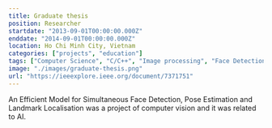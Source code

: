 ```yaml
---
title: Graduate thesis
position: Researcher
startdate: "2013-09-01T00:00:00.000Z"
enddate: "2014-09-01T00:00:00.000Z"
location: Ho Chi Minh City, Vietnam
categories: ["projects", "education"]
tags: ["Computer Science", "C/C++", "Image processing", "Face Detection", "Pose Estimation", "Landmark Localization"]
image: "./images/graduate-thesis.png"
url: "https://ieeexplore.ieee.org/document/7371751"
---
```


An Efficient Model for Simultaneous Face Detection, Pose Estimation and Landmark Localisation was a project of computer vision and it was related to AI.
